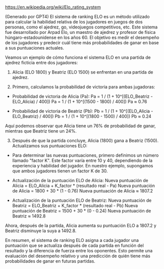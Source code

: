 https://en.wikipedia.org/wiki/Elo_rating_system

(Generado por GPT4)
El sistema de ranking ELO es un método utilizado para calcular la habilidad relativa de los jugadores en juegos de dos personas, como el ajedrez, go, videojuegos competitivos, etc.
Este sistema fue desarrollado por Arpad Elo, un maestro de ajedrez y profesor de física húngaro-estadounidense en los años 60.
El objetivo es medir el desempeño de los jugadores y predecir cuál tiene más probabilidades de ganar en base a sus puntuaciones actuales.

Veamos un ejemplo de cómo funciona el sistema ELO en una partida de ajedrez ficticia entre dos jugadores:

1. Alicia (ELO 1800) y Beatriz (ELO 1500) se enfrentan en una partida de ajedrez.

2. Primero, calculamos la probabilidad de victoria para ambas jugadoras:

- Probabilidad de victoria de Alicia (Pa):
   Pa = 1 / (1 + 10^[(ELO_Beatriz - ELO_Alicia) / 400])
   Pa = 1 / (1 + 10^[(1500 - 1800) / 400])
   Pa ≈ 0.76

- Probabilidad de victoria de Beatriz (Pb):
   Pb = 1 / (1 + 10^[(ELO_Alicia - ELO_Beatriz) / 400])
   Pb = 1 / (1 + 10^[(1800 - 1500) / 400])
   Pb ≈ 0.24

Aquí podemos observar que Alicia tiene un 76% de probabilidad de ganar, mientras que Beatriz tiene un 24%.

3. Después de que la partida concluye, Alicia (1800) gana a Beatriz (1500). Actualizamos sus puntuaciones ELO:

- Para determinar las nuevas puntuaciones, primero definimos un número llamado "factor K". Este factor varía entre 10 y 40, dependiendo de la experiencia y habilidad del jugador. En nuestro ejemplo, supongamos que ambos jugadores tienen un factor K de 30.

- Actualización de la puntuación ELO de Alicia:
   Nueva puntuación de Alicia = ELO_Alicia + K_factor * (resultado real - Pa)
   Nueva puntuación de Alicia = 1800 + 30 * (1 - 0.76)
   Nueva puntuación de Alicia ≈ 1807.2

- Actualización de la puntuación ELO de Beatriz:
   Nueva puntuación de Beatriz = ELO_Beatriz + K_factor * (resultado real - Pb)
   Nueva puntuación de Beatriz = 1500 + 30 * (0 - 0.24)
   Nueva puntuación de Beatriz ≈ 1492.8

Ahora, después de la partida, Alicia aumenta su puntuación ELO a 1807.2 y Beatriz disminuye la suya a 1492.8.

En resumen, el sistema de ranking ELO asigna a cada jugador una puntuación que se actualiza después de cada partida en función del resultado y la diferencia de fuerza entre los oponentes. Esto permite una evaluación del desempeño relativo y una predicción de quién tiene más probabilidades de ganar en futuras partidas.
